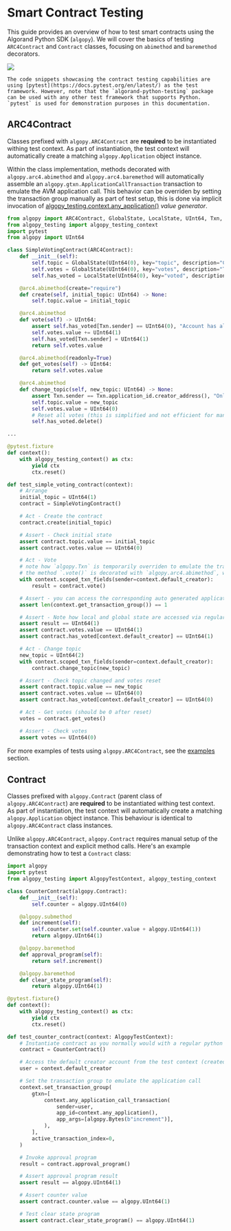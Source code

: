 # Smart Contract Testing

This guide provides an overview of how to test smart contracts using the Algorand Python SDK (`algopy`). We will cover the basics of testing `ARC4Contract` and `Contract` classes, focusing on `abimethod` and `baremethod` decorators.

![](https://mermaid.ink/img/pako:eNqVkrFugzAQhl_Fujnp1ImhEiJrJNREWeoOV9sNVsFG9iEVBd69R5w0JE2llsk2n7-7_-AAymsDGewDtpXYrqQT_GyKFwl5vfcBnRZlT5V3IjYYSCjvKKAiCa-JzXfrObyzgTqsxRpVZZ25YOX2nnRrIomCneZzpszLkllktu0f8ratrUKyjFsXCZ1K2gTH7i01_8dGUjOT_55YeLdUFVr3zRunf5b6R5hZoFnBq9cX72_Br_Cj8bl4vJCHaVucvowYxHk5Xg_sfPkY6SbbphDL5dMgQZu29n0U5DMJwzTVGyApySKZKFSNMXKVxPJYYAGNCQ1azX_VYboqgSrTcAcZLzWGDwnSjcxhR37TOwUZhc4sIPhuX0H2jnXkXddqrrCyyKNpTqfjF5m74B8?type=png)

```{note}
The code snippets showcasing the contract testing capabilities are using [pytest](https://docs.pytest.org/en/latest/) as the test framework. However, note that the `algorand-python-testing` package can be used with any other test framework that supports Python. `pytest` is used for demonstration purposes in this documentation.
```

## ARC4Contract

Classes prefixed with `algopy.ARC4Contract` are **required** to be instantiated withing test context. As part of instantiation, the test context will automatically create a matching `algopy.Application` object instance.

Within the class implementation, methods decorated with `algopy.arc4.abimethod` and `algopy.arc4.baremethod` will automatically assemble an `algopy.gtxn.ApplicationCallTransaction` transaction to emulate the AVM application call. This behavior can be overriden by setting the transaction group manually as part of test setup, this is done via implicit invocation of [algopy_testing.context.any_application()](#algopy_testing.context.AlgopyTestContext.any_application) _value generator_.

```python
from algopy import ARC4Contract, GlobalState, LocalState, UInt64, Txn, arc4
from algopy_testing import algopy_testing_context
import pytest
from algopy import UInt64

class SimpleVotingContract(ARC4Contract):
    def __init__(self):
        self.topic = GlobalState(UInt64(0), key="topic", description="Current voting topic ID")
        self.votes = GlobalState(UInt64(0), key="votes", description="Total votes cast")
        self.has_voted = LocalState(UInt64(0), key="voted", description="Whether an account has voted")

    @arc4.abimethod(create="require")
    def create(self, initial_topic: UInt64) -> None:
        self.topic.value = initial_topic

    @arc4.abimethod
    def vote(self) -> UInt64:
        assert self.has_voted[Txn.sender] == UInt64(0), "Account has already voted"
        self.votes.value += UInt64(1)
        self.has_voted[Txn.sender] = UInt64(1)
        return self.votes.value

    @arc4.abimethod(readonly=True)
    def get_votes(self) -> UInt64:
        return self.votes.value

    @arc4.abimethod
    def change_topic(self, new_topic: UInt64) -> None:
        assert Txn.sender == Txn.application_id.creator_address(), "Only creator can change topic"
        self.topic.value = new_topic
        self.votes.value = UInt64(0)
        # Reset all votes (this is simplified and not efficient for many users)
        self.has_voted.delete()

...

@pytest.fixture
def context():
    with algopy_testing_context() as ctx:
        yield ctx
        ctx.reset()

def test_simple_voting_contract(context):
    # Arrange
    initial_topic = UInt64(1)
    contract = SimpleVotingContract()

    # Act - Create the contract
    contract.create(initial_topic)

    # Assert - Check initial state
    assert contract.topic.value == initial_topic
    assert contract.votes.value == UInt64(0)

    # Act - Vote
    # note how `algopy.Txn` is temporarily overriden to emulate the transaction content
    # the method `.vote()` is decorated with `algopy.arc4.abimethod`, which means it will assemble a transaction to emulate the AVM application call
    with context.scoped_txn_fields(sender=context.default_creator):
        result = contract.vote()

    # Assert - you can access the corresponding auto generated application call transaction via test context
    assert len(context.get_transaction_group()) == 1

    # Assert - Note how local and global state are accessed via regular python instance attributes
    assert result == UInt64(1)
    assert contract.votes.value == UInt64(1)
    assert contract.has_voted[context.default_creator] == UInt64(1)

    # Act - Change topic
    new_topic = UInt64(2)
    with context.scoped_txn_fields(sender=context.default_creator):
        contract.change_topic(new_topic)

    # Assert - Check topic changed and votes reset
    assert contract.topic.value == new_topic
    assert contract.votes.value == UInt64(0)
    assert contract.has_voted[context.default_creator] == UInt64(0)

    # Act - Get votes (should be 0 after reset)
    votes = contract.get_votes()

    # Assert - Check votes
    assert votes == UInt64(0)
```

For more examples of tests using `algopy.ARC4Contract`, see the [examples](../examples.md) section.

## Contract

Classes prefixed with `algopy.Contract` (parent class of `algopy.ARC4Contract`) are **required** to be instantiated withing test context. As part of instantiation, the test context will automatically create a matching `algopy.Application` object instance. This behaviour is identical to `algopy.ARC4Contract` class instances.

Unlike `algopy.ARC4Contract`, `algopy.Contract` requires manual setup of the transaction context and explicit method calls. Here's an example demonstrating how to test a `Contract` class:

```python
import algopy
import pytest
from algopy_testing import AlgopyTestContext, algopy_testing_context

class CounterContract(algopy.Contract):
    def __init__(self):
        self.counter = algopy.UInt64(0)

    @algopy.submethod
    def increment(self):
        self.counter.set(self.counter.value + algopy.UInt64(1))
        return algopy.UInt64(1)

    @algopy.baremethod
    def approval_program(self):
        return self.increment()

    @algopy.baremethod
    def clear_state_program(self):
        return algopy.UInt64(1)

@pytest.fixture()
def context():
    with algopy_testing_context() as ctx:
        yield ctx
        ctx.reset()

def test_counter_contract(context: AlgopyTestContext):
    # Instantiate contract as you normally would with a regular python class
    contract = CounterContract()

    # Access the default creator account from the test context (created by default on test context creation)
    user = context.default_creator

    # Set the transaction group to emulate the application call
    context.set_transaction_group(
        gtxn=[
            context.any_application_call_transaction(
                sender=user,
                app_id=context.any_application(),
                app_args=[algopy.Bytes(b"increment")],
            ),
        ],
        active_transaction_index=0,
    )

    # Invoke approval program
    result = contract.approval_program()

    # Assert approval program result
    assert result == algopy.UInt64(1)

    # Assert counter value
    assert contract.counter.value == algopy.UInt64(1)

    # Test clear state program
    assert contract.clear_state_program() == algopy.UInt64(1)
```
